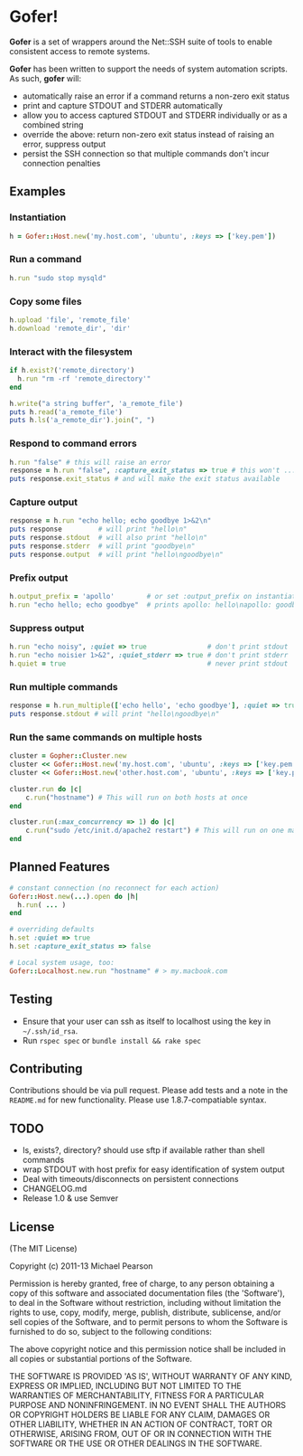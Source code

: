 # Gofer!

**Gofer** is a set of wrappers around the Net::SSH suite of tools to enable consistent access to remote systems.

**Gofer** has been written to support the needs of system automation scripts. As such, **gofer** will:

  * automatically raise an error if a command returns a non-zero exit status
  * print and capture STDOUT and STDERR automatically
  * allow you to access captured STDOUT and STDERR individually or as a combined string
  * override the above: return non-zero exit status instead of raising an error, suppress output
  * persist the SSH connection so that multiple commands don't incur connection penalties

## Examples

### Instantiation

``` ruby
h = Gofer::Host.new('my.host.com', 'ubuntu', :keys => ['key.pem'])
```

### Run a command

``` ruby
h.run "sudo stop mysqld"
```

### Copy some files

``` ruby
h.upload 'file', 'remote_file'
h.download 'remote_dir', 'dir'
```

### Interact with the filesystem

``` ruby
if h.exist?('remote_directory')
  h.run "rm -rf 'remote_directory'"
end

h.write("a string buffer", 'a_remote_file')
puts h.read('a_remote_file')
puts h.ls('a_remote_dir').join(", ")
```

### Respond to command errors

``` ruby
h.run "false" # this will raise an error
response = h.run "false", :capture_exit_status => true # this won't ...
puts response.exit_status # and will make the exit status available
```

### Capture output

``` ruby
response = h.run "echo hello; echo goodbye 1>&2\n"
puts response         # will print "hello\n"
puts response.stdout  # will also print "hello\n"
puts response.stderr  # will print "goodbye\n"
puts response.output  # will print "hello\ngoodbye\n"
```

### Prefix output

``` ruby
h.output_prefix = 'apollo'        # or set :output_prefix on instantiation
h.run "echo hello; echo goodbye"  # prints apollo: hello\napollo: goodbye
```

### Suppress output

``` ruby
h.run "echo noisy", :quiet => true               # don't print stdout
h.run "echo noisier 1>&2", :quiet_stderr => true # don't print stderr
h.quiet = true                                   # never print stdout
```

### Run multiple commands

``` ruby
response = h.run_multiple(['echo hello', 'echo goodbye'], :quiet => true)
puts response.stdout # will print "hello\ngoodbye\n"
```

### Run the same commands on multiple hosts

``` ruby
cluster = Gopher::Cluster.new
cluster << Gofer::Host.new('my.host.com', 'ubuntu', :keys => ['key.pem'], :output_prefix => "   my")
cluster << Gofer::Host.new('other.host.com', 'ubuntu', :keys => ['key.pem'], :output_prefix => "other")

cluster.run do |c|
    c.run("hostname") # This will run on both hosts at once
end

cluster.run(:max_concurrency => 1) do |c|
    c.run("sudo /etc/init.d/apache2 restart") # This will run on one machine at a time
end
```

## Planned Features

``` ruby
# constant connection (no reconnect for each action)
Gofer::Host.new(...).open do |h|
  h.run( ... )
end

# overriding defaults
h.set :quiet => true
h.set :capture_exit_status => false

# Local system usage, too:
Gofer::Localhost.new.run "hostname" # > my.macbook.com
```

## Testing

  * Ensure that your user can ssh as itself to localhost using the key in `~/.ssh/id_rsa`.
  * Run `rspec spec` or `bundle install && rake spec`

## Contributing

Contributions should be via pull request. Please add tests and a note in the
`README.md` for new functionality. Please use 1.8.7-compatiable syntax.

## TODO

  * ls, exists?, directory? should use sftp if available rather than shell commands
  * wrap STDOUT with host prefix for easy identification of system output
  * Deal with timeouts/disconnects on persistent connections
  * CHANGELOG.md
  * Release 1.0 & use Semver

## License

(The MIT License)

Copyright (c) 2011-13 Michael Pearson

Permission is hereby granted, free of charge, to any person obtaining
a copy of this software and associated documentation files (the
'Software'), to deal in the Software without restriction, including
without limitation the rights to use, copy, modify, merge, publish,
distribute, sublicense, and/or sell copies of the Software, and to
permit persons to whom the Software is furnished to do so, subject to
the following conditions:

The above copyright notice and this permission notice shall be
included in all copies or substantial portions of the Software.

THE SOFTWARE IS PROVIDED 'AS IS', WITHOUT WARRANTY OF ANY KIND,
EXPRESS OR IMPLIED, INCLUDING BUT NOT LIMITED TO THE WARRANTIES OF
MERCHANTABILITY, FITNESS FOR A PARTICULAR PURPOSE AND NONINFRINGEMENT.
IN NO EVENT SHALL THE AUTHORS OR COPYRIGHT HOLDERS BE LIABLE FOR ANY
CLAIM, DAMAGES OR OTHER LIABILITY, WHETHER IN AN ACTION OF CONTRACT,
TORT OR OTHERWISE, ARISING FROM, OUT OF OR IN CONNECTION WITH THE
SOFTWARE OR THE USE OR OTHER DEALINGS IN THE SOFTWARE.
